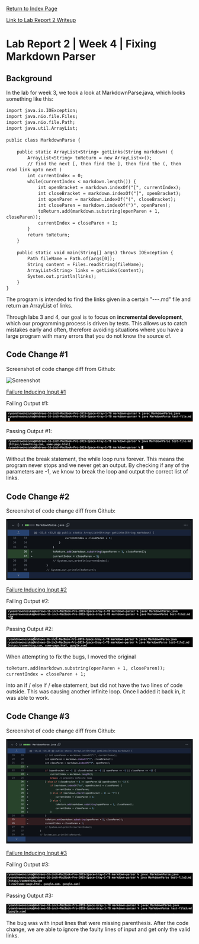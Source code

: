 
[Return to Index Page](https://andrewonozuka.github.io/cse15l-lab-reports/index)

[Link to Lab Report 2 Writeup](https://docs.google.com/document/d/14SJ2qRuxBCfOXxI1-dPo3KTOvd4bmM0K25GyVtfXLrU/edit)

# Lab Report 2 | Week 4 | Fixing Markdown Parser

## Background

In the lab for week 3, we took a look at MarkdownParse.java, which looks something like this:

```
import java.io.IOException;
import java.nio.file.Files;
import java.nio.file.Path;
import java.util.ArrayList;

public class MarkdownParse {

    public static ArrayList<String> getLinks(String markdown) {
        ArrayList<String> toReturn = new ArrayList<>();
        // find the next [, then find the ], then find the (, then read link upto next )
        int currentIndex = 0;
        while(currentIndex < markdown.length()) {
            int openBracket = markdown.indexOf("[", currentIndex);
            int closeBracket = markdown.indexOf("]", openBracket);
            int openParen = markdown.indexOf("(", closeBracket);
            int closeParen = markdown.indexOf(")", openParen);
            toReturn.add(markdown.substring(openParen + 1, closeParen));
            currentIndex = closeParen + 1;
        }
        return toReturn;
    }

    public static void main(String[] args) throws IOException {
        Path fileName = Path.of(args[0]);
        String content = Files.readString(fileName);
        ArrayList<String> links = getLinks(content);
	    System.out.println(links);
    }
}
```

The program is intended to find the links given in a certain "---.md" file and return an ArrayList of links.

Through labs 3 and 4, our goal is to focus on **incremental development**, which our programming process is driven by tests. This allows us to catch mistakes early and often, therefore avoiding situations where you have a large program with many errors that you do not know the source of.

## Code Change #1

Screenshot of code change diff from Github:

![Screenshot](https://github.com/andrewonozuka/markdown-parser/blob/main/Screen%20Shot%202022-04-24%20at%2005.22.21.png?raw=true)

[Failure Inducing Input #1](https://github.com/andrewonozuka/markdown-parser/edit/main/test-file.md)

Failing Output #1:

![Failing Output #1](https://github.com/andrewonozuka/cse15l-lab-reports/blob/main/Screen%20Shot%202022-04-24%20at%2005.44.48.png?raw=true)

Passing Output #1:

![Passing Output #1](https://github.com/andrewonozuka/cse15l-lab-reports/blob/main/Screen%20Shot%202022-04-24%20at%2005.45.34.png?raw=true)

Without the break statement, the while loop runs forever. This means the program never stops and we never get an output. By checking if any of the parameters are -1, we know to break the loop and output the correct list of links.

## Code Change #2

Screenshot of code change diff from Github:

![Screenshot](https://github.com/andrewonozuka/cse15l-lab-reports/blob/main/Screen%20Shot%202022-04-24%20at%2005.59.36.png?raw=true)

[Failure Inducing Input #2](https://github.com/andrewonozuka/markdown-parser/edit/main/test-file2.md)

Failing Output #2:

![Failing Output #2](https://github.com/andrewonozuka/cse15l-lab-reports/blob/main/Screen%20Shot%202022-04-24%20at%2006.02.39.png?raw=true)

Passing Output #2:

![Passing Output #2](https://github.com/andrewonozuka/cse15l-lab-reports/blob/main/Screen%20Shot%202022-04-24%20at%2006.02.27.png?raw=true)

When attempting to fix the bugs, I moved the original

```
toReturn.add(markdown.substring(openParen + 1, closeParen));
currentIndex = closeParen + 1;
```

into an if / else if / else statement, but did not have the two lines of code outside. This was causing another infinite loop. Once I added it back in, it was able to work.

## Code Change #3

Screenshot of code change diff from Github:

![Screenshot](https://github.com/andrewonozuka/cse15l-lab-reports/blob/main/Screen%20Shot%202022-04-24%20at%2005.51.49.png?raw=true)

[Failure Inducing Input #3](https://github.com/andrewonozuka/markdown-parser/edit/main/test-file3.md)

Failing Output #3:

![Failing Output #3](https://github.com/andrewonozuka/cse15l-lab-reports/blob/main/Screen%20Shot%202022-04-24%20at%2006.09.04.png?raw=true)

Passing Output #3:

![Passing Output #3](https://github.com/andrewonozuka/cse15l-lab-reports/blob/main/Screen%20Shot%202022-04-24%20at%2006.09.13.png?raw=true)

The bug was with input lines that were missing parenthesis. After the code change, we are able to ignore the faulty lines of input and get only the valid links. 